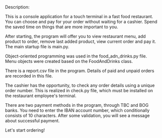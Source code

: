 Description:

This is a console application for a touch terminal in a fast food restaurant. 
You can choose and pay for your order without waiting for a cashier. 
Spend the saved time on things that are more important to you.

After starting, the program will offer you to view restaurant menu, add product to order, 
remove last added product, view current order and pay it. The main startup file is main.py.

Object-oriented programming was used in the food_adn_drinks.py file. 
Menu objects were created based on the FoodAndDrinks class.

There is a report.csv file in the program. 
Details of paid and unpaid orders are recorded in this file.

The cashier has the opportunity, to check any order details using a unique order number. 
This is realized in check.py file, which must be installed on the restaurant employee's terminal.

There are two payment methods in the program, through TBC and BOG banks. 
You need to enter the IBAN account number, which conditionally consists of 10 characters. 
After some validation, you will see a message about successful payment.

Let's start ordering!
